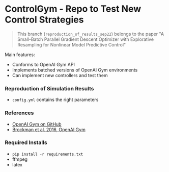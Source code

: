 # ControlGym - Repo to Test New Control Strategies

> This branch (`reproduction_of_results_sep22`) belongs to the paper "A Small-Batch Parallel Gradient Descent Optimizer with Explorative Resampling for Nonlinear Model Predictive Control"

Main features:
* Conforms to OpenAI Gym API
* Implements batched versions of OpenAI Gym environments
* Can implement new controllers and test them

### Reproduction of Simulation Results
* `config.yml` contains the right parameters

### References

* [OpenAI Gym on GitHub](https://github.com/openai/gym)
* [Brockman et al. 2016, OpenAI Gym](https://arxiv.org/abs/1606.01540)


### Required Installs

* `pip install -r requirements.txt`
* ffmpeg
* latex